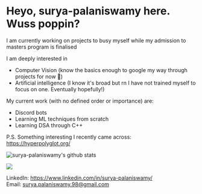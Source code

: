 # Heyo, surya-palaniswamy here. Wuss poppin?

I am currently working on projects to busy myself while my admission to masters program is finalised

I am deeply interested in
   - Computer Vision (know the basics enough to google my way through projects for now 🥲)
   - Artificial intelligence (I know it's broad but rn I have not trained myself to focus on one. Eventually hopefully!)

My current work (with no defined order or importance) are:
   - Discord bots
   - Learning ML techniques from scratch
   - Learning DSA through C++


P.S. Something interesting I recently came across: https://hyperpolyglot.org/


![surya-palaniswamy's github stats](https://github-readme-stats.vercel.app/api?username=surya-palaniswamy&show_icons=true&theme=radical&count_private=true)

![](https://img.shields.io/badge/-Python-informational?logo=Python&color=9F9393)

LinkedIn: https://www.linkedin.com/in/surya-palaniswamy/ \
Email: surya.palaniswamy.98@gmail.com
